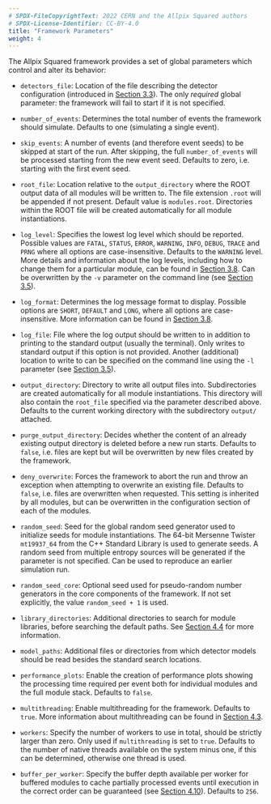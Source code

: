```yaml
---
# SPDX-FileCopyrightText: 2022 CERN and the Allpix Squared authors
# SPDX-License-Identifier: CC-BY-4.0
title: "Framework Parameters"
weight: 4
---
```


The Allpix Squared framework provides a set of global parameters which control and alter its behavior:

-   `detectors_file`:
    Location of the file describing the detector configuration (introduced in [Section 3.3](./03_detector_configuration.md)).
    The only *required* global parameter: the framework will fail to start if it is not specified.

-   `number_of_events`:
    Determines the total number of events the framework should simulate. Defaults to one (simulating a single event).

-   `skip_events`:
    A number of events (and therefore event seeds) to be skipped at start of the run. After skipping, the full
    `number_of_events` will be processed starting from the new event seed. Defaults to zero, i.e. starting with the first
    event seed.

-   `root_file`:
    Location relative to the `output_directory` where the ROOT output data of all modules will be written to. The file
    extension `.root` will be appended if not present. Default value is `modules.root`. Directories within the ROOT file will
    be created automatically for all module instantiations.

-   `log_level`:
    Specifies the lowest log level which should be reported. Possible values are `FATAL`, `STATUS`, `ERROR`, `WARNING`,
    `INFO`, `DEBUG`, `TRACE` and `PRNG` where all options are case-insensitive. Defaults to the `WARNING` level. More details
    and information about the log levels, including how to change them for a particular module, can be found in
    [Section 3.8](./08_logging_and_verbosity.md). Can be overwritten by the `-v` parameter on the command line (see
    [Section 3.5](./05_allpix_executable.md)).

-   `log_format`:
    Determines the log message format to display. Possible options are `SHORT`, `DEFAULT` and `LONG`, where all options are
    case-insensitive. More information can be found in [Section 3.8](./08_logging_and_verbosity.md).

-   `log_file`:
    File where the log output should be written to in addition to printing to the standard output (usually the terminal).
    Only writes to standard output if this option is not provided. Another (additional) location to write to can be specified
    on the command line using the `-l` parameter (see [Section 3.5](./05_allpix_executable.md)).

-   `output_directory`:
    Directory to write all output files into. Subdirectories are created automatically for all module instantiations. This
    directory will also contain the `root_file` specified via the parameter described above. Defaults to the current working
    directory with the subdirectory `output/` attached.

-   `purge_output_directory`:
    Decides whether the content of an already existing output directory is deleted before a new run starts. Defaults to
    `false`, i.e. files are kept but will be overwritten by new files created by the framework.

-   `deny_overwrite`:
    Forces the framework to abort the run and throw an exception when attempting to overwrite an existing file. Defaults to
    `false`, i.e. files are overwritten when requested. This setting is inherited by all modules, but can be overwritten in
    the configuration section of each of the modules.

-   `random_seed`:
    Seed for the global random seed generator used to initialize seeds for module instantiations. The 64-bit Mersenne Twister
    `mt19937_64` from the C++ Standard Library is used to generate seeds. A random seed from multiple entropy sources will be
    generated if the parameter is not specified. Can be used to reproduce an earlier simulation run.

-   `random_seed_core`:
    Optional seed used for pseudo-random number generators in the core components of the framework. If not set explicitly,
    the value `random_seed + 1` is used.

-   `library_directories`:
    Additional directories to search for module libraries, before searching the default paths. See
    [Section 4.4](../04_framework/04_modules.md#module-instantiation) for more information.

-   `model_paths`:
    Additional files or directories from which detector models should be read besides the standard search locations.

-   `performance_plots`:
    Enable the creation of performance plots showing the processing time required per event both for individual modules and
    the full module stack. Defaults to `false`.

-   `multithreading`:
    Enable multithreading for the framework. Defaults to `true`. More information about multithreading can be found in
    [Section 4.3](../04_framework/04_modules.md#multithreading-parallel-execution-of-events).

-   `workers`:
    Specify the number of workers to use in total, should be strictly larger than zero. Only used if `multithreading` is set
    to `true`. Defaults to the number of native threads available on the system minus one, if this can be determined,
    otherwise one thread is used.

-   `buffer_per_worker`:
    Specify the buffer depth available per worker for buffered modules to cache partially processed events until execution in
    the correct order can be guaranteed (see [Section 4.10](../04_framework/10_multithreading.md)). Defaults to `256`.
